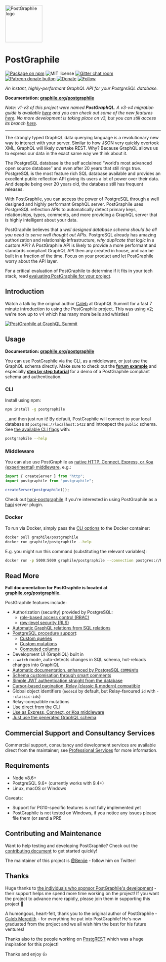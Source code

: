 <img width="120" height="120" title="PostGraphile logo" src="https://cdn.rawgit.com/graphile/graphile.github.io/a6225f8c3052df5c276ecef28aeb0cade1aec16a/logos/postgraphile.optimized.svg" />

# PostGraphile

[![Package on npm](https://img.shields.io/npm/v/postgraphile.svg?style=flat)](https://www.npmjs.com/package/postgraphile)
![MIT license](https://img.shields.io/npm/l/postgraphile.svg)
[![Gitter chat room](https://badges.gitter.im/graphile/postgraphile.svg)](https://gitter.im/graphile/postgraphile?utm_source=badge&utm_medium=badge&utm_campaign=pr-badge&utm_content=badge)
<span class="badge-patreon"><a href="https://patreon.com/benjie" title="Donate to this project using Patreon"><img src="https://img.shields.io/badge/patreon-donate-yellow.svg" alt="Patreon donate button" /></a></span>
[![Donate](https://img.shields.io/badge/paypal-donate-yellow.svg)](https://www.paypal.me/benjie)
[![Follow](https://img.shields.io/badge/twitter-@benjie-blue.svg)](https://twitter.com/benjie)

_An instant, highly-performant GraphQL API for your PostgreSQL database._

**Documentation: [graphile.org/postgraphile](https://graphile.org/postgraphile)**

_Note: v1-v3 of this project were named **PostGraphQL**. A v3-v4 migration guide is
available [here](https://www.graphile.org/postgraphile/v3-migration/) and you can check
out some of the new features
[here](https://www.graphile.org/postgraphile/v4-new-features/). No more development is taking place on v3, but you can still access its branch [here](https://github.com/graphile/postgraphile/tree/v3)._

---

The strongly typed GraphQL data querying language is a revolutionary new way to interact with your server. Similar to how JSON very quickly overtook XML, GraphQL will likely overtake REST. Why? Because GraphQL allows us to express our data in the exact same way we think about it.

The PostgreSQL database is the self acclaimed “world’s most advanced open source database” and even after 20 years that still rings true. PostgreSQL is the most feature rich SQL database available and provides an excellent public reflection API giving its users a lot of power over their data. And despite being over 20 years old, the database still has frequent releases.

With PostGraphile, you can access the power of PostgreSQL through a well designed and highly performant GraphQL server. PostGraphile uses PostgreSQL reflection APIs to automatically detect primary keys, relationships, types, comments, and more providing a GraphQL server that is highly intelligent about your data.

PostGraphile believes that a _well designed database schema should be all you need to serve well thought out APIs_. PostgreSQL already has amazing authorization and relationship infrastructure, _why duplicate that logic_ in a custom API? A PostGraphile API is likely to provide a more performant and standards compliant GraphQL API then any created in house, and can be built in a fraction of the time. Focus on your product and let PostGraphile worry about the API layer.

For a critical evaluation of PostGraphile to determine if it fits in your tech stack, read [evaluating PostGraphile for your project](https://www.graphile.org/postgraphile/evaluating/).

## Introduction

Watch a talk by the original author [Caleb](https://twitter.com/calebmer) at GraphQL Summit for a fast 7 minute introduction to using the PostGraphile project. This was using v2; we're now up to v4 which has many more bells and whistles!

[![PostGraphile at GraphQL Summit](https://img.youtube.com/vi/b3pwlCDy6vY/0.jpg)](https://www.youtube.com/watch?v=b3pwlCDy6vY)

## Usage

**Documentation: [graphile.org/postgraphile](https://graphile.org/postgraphile)**

You can use PostGraphile via the CLI, as a middleware, or just use the GraphQL schema directly. Make sure to check out the **[forum example][]** and especially **[step by step tutorial][]** for a demo of a PostGraphile compliant schema and authentication.

[forum example]: https://github.com/graphile/postgraphile/tree/master/examples/forum
[step by step tutorial]: https://github.com/graphile/postgraphile/blob/master/examples/forum/TUTORIAL.md

### CLI

Install using npm:

```bash
npm install -g postgraphile
```

…and then just run it! By default, PostGraphile will connect to your local database at `postgres://localhost:5432` and introspect the `public` schema. See [the available CLI flags](https://www.graphile.org/postgraphile/usage-cli/) with:

```bash
postgraphile --help
```

### Middleware

You can also use PostGraphile as [native HTTP, Connect, Express, or Koa (experimental) middleware](https://www.graphile.org/postgraphile/usage-library/), e.g.:

```js
import { createServer } from "http";
import postgraphile from "postgraphile";

createServer(postgraphile());
```

Check out [hapi-postgraphile](https://github.com/mshick/hapi-postgraphile) if you're interested in using PostGraphile as a [hapi](https://github.com/hapijs/hapi) server plugin.

### Docker

To run via Docker, simply pass the [CLI options](https://www.graphile.org/postgraphile/usage-cli/) to the Docker container:

```bash
docker pull graphile/postgraphile
docker run graphile/postgraphile --help
```

E.g. you might run this command (substituting the relevant variables):

```bash
docker run -p 5000:5000 graphile/postgraphile --connection postgres://POSTGRES_USER:POSTGRES_PASSWORD@POSTGRES_HOST:POSTGRES_PORT/POSTGRES_DATABASE --schema app_public --watch
```


## Read More

**Full documentation for PostGraphile is located at [graphile.org/postgraphile](https://graphile.org/postgraphile).**

PostGraphile features include:

- Authorization (security) provided by PostgreSQL:
  - [role-based access control (RBAC)](https://www.postgresql.org/docs/10/static/sql-grant.html)
  - [row-level security (RLS)][row-level-security]
- [Automatic GraphQL relations from SQL relations](https://www.graphile.org/postgraphile/relations/)
- [PostgreSQL procedure support][procedure documentation]:
  - [Custom queries][advanced queries documentation]
  - [Custom mutations](https://www.graphile.org/postgraphile/custom-mutations/)
  - [Computed columns](https://www.graphile.org/postgraphile/computed-columns/)
- Development UI (GraphiQL) built in
- `--watch` mode, auto-detects changes in SQL schema, hot-reloads changes into GraphiQL
- [Automatic documentation, enhanced by PostgreSQL `COMMENT`s](http://www.postgresql.org/docs/current/static/sql-comment.html)
- [Schema customisation through smart comments](https://www.graphile.org/postgraphile/smart-comments/)
- [Simple JWT authentication straight from the database](https://www.graphile.org/postgraphile/security/)
- [Cursor-based pagination, Relay (classic & modern) compatible](https://www.graphile.org/postgraphile/connections/)
- Global object identifiers (`nodeId` by default, but Relay-favoured `id` with `--classic-ids`)
- Relay-compatible mutations
- [Use direct from the CLI](https://www.graphile.org/postgraphile/usage-cli/)
- [Use as Express, Connect, or Koa middleware](https://www.graphile.org/postgraphile/usage-library/)
- [Just use the generated GraphQL schema](https://www.graphile.org/postgraphile/usage-schema/)

[procedure documentation]: https://www.graphile.org/postgraphile/procedures/
[advanced queries documentation]: https://www.graphile.org/postgraphile/custom-queries/
[row-level-security]: http://www.postgresql.org/docs/current/static/ddl-rowsecurity.html

## Commercial Support and Consultancy Services

Commercial support, consultancy and development services are available direct from the maintainer; see [Professional Services](https://www.graphile.org/support/) for more information.

## Requirements

- Node v8.6+
- PostgreSQL 9.6+ (currently works with 9.4+)
- Linux, macOS or Windows

Caveats:

- Support for PG10-specific features is not fully implemented yet
- PostGraphile is not tested on Windows, if you notice any issues please file them (or send a PR!)

## Contributing and Maintenance

Want to help testing and developing PostGraphile? Check out the [contributing document](CONTRIBUTING.md) to get started quickly!

The maintainer of this project is [@Benjie](https://twitter.com/benjie) - follow him on Twitter!

## Thanks

Huge thanks to [the individuals who sponsor PostGraphile's development](SPONSORS.md) - their support helps me spend more time working on the project! If you want the project to advance more rapidly, please join them in supporting this project 🙏

A humongous, heart-felt, thank you to the original author of PostGraphile - [Caleb Meredith](https://twitter.com/calebmer) - for everything he put into PostGraphile! He's now graduated from the project and we all wish him the best for his future ventures!

Thanks also to the people working on [PostgREST](https://github.com/begriffs/postgrest) which was a huge inspiration for this project!

Thanks and enjoy 👍
